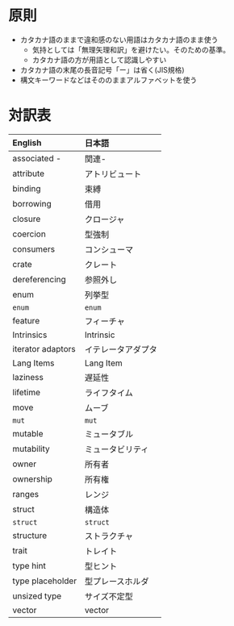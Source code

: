 # 原則

* カタカナ語のままで違和感のない用語はカタカナ語のまま使う
  + 気持としては「無理矢理和訳」を避けたい。そのための基準。
  + カタカナ語の方が用語として認識しやすい
* カタカナ語の末尾の長音記号「ー」は省く(JIS規格)
* 構文キーワードなどはそののままアルファベットを使う

# 対訳表

| English           | 日本語
|:------------------|:------
| associated -      | 関連-
| attribute         | アトリビュート
| binding           | 束縛
| borrowing         | 借用
| closure           | クロージャ
| coercion          | 型強制
| consumers         | コンシューマ
| crate             | クレート
| dereferencing     | 参照外し
|  enum             | 列挙型
| `enum`            | `enum`
| feature           | フィーチャ
| Intrinsics        | Intrinsic
| iterator adaptors | イテレータアダプタ
| Lang Items        | Lang Item
| laziness          | 遅延性
| lifetime          | ライフタイム
| move              | ムーブ
| `mut`             | `mut`
| mutable           | ミュータブル
| mutability        | ミュータビリティ
| owner             | 所有者
| ownership         | 所有権
| ranges            | レンジ
| struct            | 構造体
| `struct`          | `struct`
| structure         | ストラクチャ
| trait             | トレイト
| type hint         | 型ヒント
| type placeholder  | 型プレースホルダ
| unsized type      | サイズ不定型
| vector            | vector

